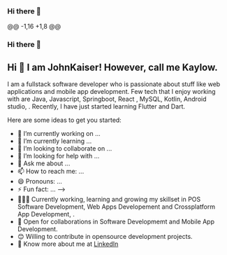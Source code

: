### Hi there 👋

@@ -1,16 +1,8 @@
### Hi there 👋
## Hi 👋 I am JohnKaiser! However, call me Kaylow.  

I am a  fullstack software developer who is passionate about stuff like web applications and mobile app development. Few tech that I enjoy working with are  Java, Javascript, Springboot, React , MySQL, Kotlin, Android studio, . Recently, I have just started learning Flutter and Dart.

Here are some ideas to get you started:

- 🔭 I’m currently working on ...
- 🌱 I’m currently learning ...
- 👯 I’m looking to collaborate on ...
- 🤔 I’m looking for help with ...
- 💬 Ask me about ...
- 📫 How to reach me: ...
- 😄 Pronouns: ...
- ⚡ Fun fact: ...
-->
- 👨🏽‍💻 Currently working, learning and growing my skillset in  POS Software Development, Web Apps Developement and Crossplatform App Development, .
- 🤝 Open for collaborations in Software Developmemt and Mobile App Development.
- 😊 Willing to contribute in opensource development projects.
- 👨 Know more about me at [LinkedIn](https://www.linkedin.com/in/john-kaiser-910692212/) 
